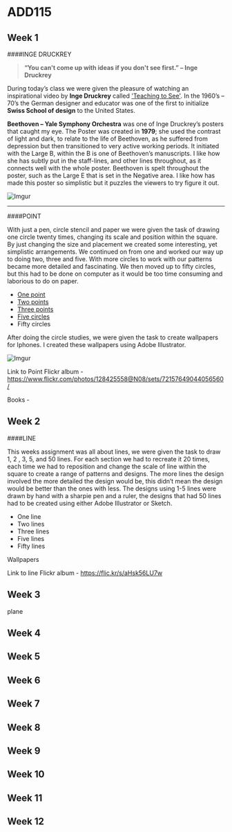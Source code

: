 ADD115
======


Week 1
-------

####INGE DRUCKREY

>**“You can't come up with ideas if you don't see first.” – Inge Druckrey**

During today’s class we were given the pleasure of watching an inspirational video by **Inge Druckrey** called ['Teaching to See'](https://www.youtube.com/watch?v=ldSkPqZKBl0). In the 1960’s – 70’s the German designer and educator was one of the first to initialize **Swiss School of design** to the United States.

**Beethoven – Yale Symphony Orchestra** was one of Inge Druckrey’s posters that caught my eye. The Poster was created in **1979**; she used the contrast of light and dark, to relate to the life of Beethoven, as he suffered from depression but then transitioned to very active working periods. It initiated with the Large B, within the B is one of Beethoven’s manuscripts. I like how she has subtly put in the staff-lines, and other lines throughout, as it connects well with the whole poster. Beethoven is spelt throughout the poster, such as the Large E that is set in the Negative area. I like how has made this poster so simplistic but it puzzles the viewers to try figure it out.

![Imgur](http://i.imgur.com/9E8oWtO.jpg)

****
####POINT

With just a pen, circle stencil and paper we were given the task of drawing one circle twenty times, changing its scale and position within the square. By just changing the size and placement we created some interesting, yet simplistic arrangements. We continued on from one and worked our way up to doing two, three and five. With more circles to work with our patterns became more detailed and fascinating. We then moved up to fifty circles, but this had to be done on computer as it would be too time consuming and laborious to do on paper.

-	[One point](https://flic.kr/p/prYNpq)
-	[Two points](https://flic.kr/p/ps2rpA)
-	[Three points](https://flic.kr/p/prWjvK)
-	[Five circles](https://flic.kr/p/prWjsZ)
-	Fifty circles

After doing the circle studies, we were given the task to create wallpapers for Iphones. I created these wallpapers using Adobe Illustrator.

![Imgur](http://i.imgur.com/fRUxasz.jpg)

Link to Point Flickr album - https://www.flickr.com/photos/128425558@N08/sets/72157649044056560/

Books -


Week 2
-------

####LINE

This weeks assignment was all about lines, we were given the task to draw 1, 2 , 3, 5, and 50 lines. For each section we had to recreate it 20 times, each time we had to reposition and change the scale of line within the square to create a range of patterns and designs. The more lines the design involved the more detailed the design would be, this didn’t mean the design would be better than the ones with less.  The designs using 1-5 lines were drawn by hand with a sharpie pen and a ruler, the designs that had 50 lines had to be created using either Adobe Illustrator or Sketch.

-	One line
-	Two lines
-	Three lines
-	Five lines
-	Fifty lines

Wallpapers

Link to line Flickr album - https://flic.kr/s/aHsk56LU7w

Week 3
-------


plane


Week 4
-------

Week 5
-------

Week 6
-------

Week 7
-------

Week 8
-------

Week 9
-------

Week 10
-------

Week 11
-------

Week 12
-------
